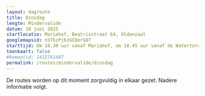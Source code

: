 ```yaml
---
layout: dagroute
title: Dinsdag
lengte: Mindervalide
datum: 10 juni 2025
startlocatie: Mariahof, Beatrixstraat 64, Oldenzaal
googlemapsid: nSTkzPjKzGCDorGQ7
starttijd: Om 18.30 uur vanaf Mariahof, om 18.45 uur vanaf de Watertoren
toonkaart: false
#komootid: 1415761487
permalink: /routes/mindervalide/dinsdag
---
```


De routes worden op dit moment zorgvuldig in elkaar gezet. Nadere informatie volgt.  